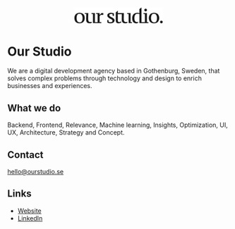 <h1 align="center">
  <img src="https://github.com/ourstudio-se/.github/blob/main/profile/our-studio-logo.svg" alt="Our Studio" width="200">
</h1>

# Our Studio

We are a digital development agency based in Gothenburg, Sweden, that solves complex problems through technology and design to enrich businesses and experiences.

## What we do

Backend, Frontend, Relevance, Machine learning, Insights, Optimization, UI, UX, Architecture, Strategy and Concept.

## Contact

hello@ourstudio.se

## Links
- [Website](https://ourstudio.se)
- [LinkedIn](https://www.linkedin.com/company/our-studio-void/)
